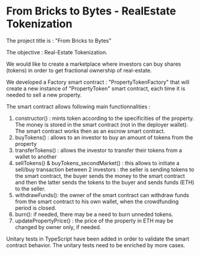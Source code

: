# From Bricks to Bytes - RealEstate Tokenization 

The project title is : "From Bricks to Bytes"

The objective : Real-Estate Tokenization. 

We would like to create a marketplace where investors can buy shares (tokens) in order to get fractional ownership of real-estate. 

We developed a Factory smart contract : "PropertyTokenFactory" that will create a new instance of "PropertyToken" smart contract, each time it is needed to sell a new property.

The smart contract allows following main functionnalities : 
1. constructor() : mints token according to the specificities of the property. The money is stored in the smart contract (not in the deployer wallet). The smart contract works then as an escrow smart contract.
2. buyTokens() : allows to an investor to buy an amount of tokens from the property
3. transferTokens() : allows the investor to transfer their tokens from a wallet to another
4. sellTokens() & buyTokens_secondMarket() : this allows to initiate a sell/buy transaction between 2 investors : the seller is sending tokens to the smart contract, the buyer sends the money to the smart contract and then the latter sends the tokens to the buyer and sends funds (ETH) to the seller.
5. withdrawFunds(): the owner of the smart contract can withdraw funds from the smart contract to his own wallet, when the crowdfunding period is closed.
6. burn(): if needed, there may be a need to burn unneded tokens.
7. updatePropertyPrice() : the price of the property in ETH may be changed by owner only, if needed.

Unitary tests in TypeScript have been added in order to validate the smart contract behavior.
The unitary tests need to be enriched by more cases.
